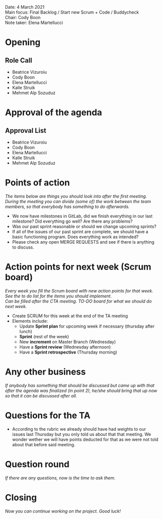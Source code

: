 Date:           4 March 2021\
Main focus:     Final Backlog / Start new Scrum + Code / Buddycheck\
Chair:          Cody Boon\
Note taker:     Elena Martellucci

# Opening
## Role Call
 - Beatrice Vizuroiu
 - Cody Boon
 - Elena Martellucci
 - Kalle Struik
 - Mehmet Alp Sozuduz


# Approval of the agenda
## Approval List
 - Beatrice Vizuroiu
 - Cody Boon
 - Elena Martellucci
 - Kalle Struik
 - Mehmet Alp Sozuduz


# Points of action
*The items below are things you should look into after the first meeting. During the meeting you can divide (some of) the work between the team members, so that everybody has something to do afterwards.*

 - We now have milestones in GitLab, did we finish everything in our last milestone? Did everything go well? Are there any problems?
 - Was our past sprint reasonable or should we change upcoming sprints?
 - If all of the issues of our past sprint are complete, we should have a basic functioning program. Does everything work as intended?
 - Please check any open MERGE REQUESTS and see if there is anything to discuss.
 



# Action points for next week (Scrum board)
*Every week you fill the Scrum board with new action points for that week. See the to do list for the items you should implement.* \
*Can be filled after the CTA meeting. TO-DO board for what we should do next week.*

 - Create SCRUM for this week at the end of the TA meeting 
 - Elements include:
    - Update **Sprint plan** for upcoming week if necessary
    (thursday after lunch)
    - **Sprint** (rest of the week)
    - New **increment** on Master Branch (Wednesday)
    - Have a **Sprint review** (Wednesday afternoon)
    - Have a **Sprint retrospective** (Thursday morning)
    


# Any other business
*If anybody has something that should be discussed but came up with that after the agenda was finalized (in point 2), he/she should bring that up now so that it can be discussed after all.*

# Questions for the TA

 - According to the rubric we already should have had weights to our issues last Thursday but you only told us about that that meeting. We wonder wether we will have points deducted for that as we were not told about that before said meeting.

# Question round
*If there are any questions, now is the time to ask them.*


# Closing
*Now you can continue working on the project. Good luck!*
